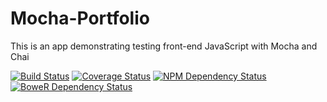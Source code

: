 # Mocha-Portfolio
This is an app demonstrating testing front-end JavaScript with Mocha and Chai

[![Build Status](https://travis-ci.org/ebrengle/Mocha-Portfolio-1.svg?branch=master)](https://travis-ci.org/ebrengle/Mocha-Portfolio-1)
[![Coverage Status](https://coveralls.io/repos/ebrengle/Mocha-Portfolio-1/badge.svg)](https://coveralls.io/r/ebrengle/Mocha-Portfolio-1)
[![NPM Dependency Status](https://www.versioneye.com/user/projects/54d8df67c1bbbda01300005f/badge.svg?style=flat)](https://www.versioneye.com/user/projects/54d8df67c1bbbda01300005f)
[![BoweR Dependency Status](https://www.versioneye.com/user/projects/54d8dfd3c1bbbd9bd700013b/badge.svg?style=flat)](https://www.versioneye.com/user/projects/54d8dfd3c1bbbd9bd700013b)
